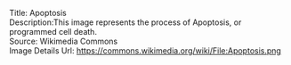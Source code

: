 Title: Apoptosis\
Description:This image represents the process of Apoptosis, or programmed cell death.\
Source: Wikimedia Commons\
Image Details Url: https://commons.wikimedia.org/wiki/File:Apoptosis.png